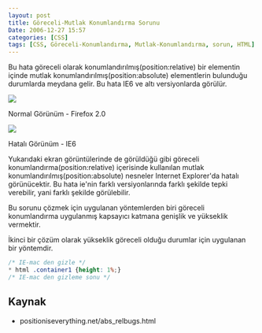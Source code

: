 ```yaml
---
layout: post
title: Göreceli-Mutlak Konumlandırma Sorunu
Date: 2006-12-27 15:57
categories: [CSS]
tags: [CSS, Göreceli-Konumlandırma, Mutlak-Konumlandırma, sorun, HTML]
---
```


Bu hata göreceli olarak konumlandırılmış(position:relative) bir
elementin içinde mutlak konumlandırılmış(position:absolute) elementlerin
bulunduğu durumlarda meydana gelir. Bu hata IE6 ve altı versiyonlarda
görülür.

![][100]

Normal Görünüm - Firefox 2.0

![][1]

Hatalı Görünüm - IE6

Yukarıdaki ekran görüntülerinde de görüldüğü gibi göreceli
konumlandırma(position:relative) içerisinde kullanılan mutlak
konumlandırılmış(position:absolute) nesneler Internet Explorer'da hatalı
görünücektir. Bu hata ie'nin farklı versiyonlarında farklı şekilde tepki
verebilir, yani farklı şekilde görülebilir.

Bu sorunu çözmek için uygulanan yöntemlerden biri göreceli konumlandırma
uygulanmış kapsayıcı katmana genişlik ve yükseklik vermektir.

İkinci bir çözüm olarak yükseklik göreceli olduğu durumlar için
uygulanan bir yöntemdir.

```css
/* IE-mac den gizle */
* html .container1 {height: 1%;}
/* IE-mac den gizleme sonu */
```

## Kaynak

-   positioniseverything.net/abs_relbugs.html

  [100]: /images/konumlandirma_hata_ff.gif
  [1]: /images/konumlandirma_hata_ie.gif

